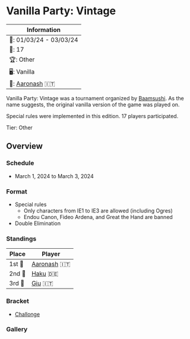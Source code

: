 # Vanilla Party: Vintage

|Information|
|-|
|:calendar:: 01/03/24 - 03/03/24|
|:busts_in_silhouette:: 17|
|:trophy:: Other|
|:desktop_computer:: Vanilla|
|:1st_place_medal:: [Aaronash](../../players/italian/aaronash.md) :it:|

Vanilla Party: Vintage was a tournament organized by [Baamsushi](../../players/indonesian/baamsushi.md). As the name suggests, the original vanilla version of the game was played on. 

Special rules were implemented in this edition. 17 players participated.

Tier: Other

## Overview

### Schedule
- March 1, 2024 to March 3, 2024

### Format
- Special rules
    - Only characters from IE1 to IE3 are allowed (including Ogres)
    - Endou Canon, Fideo Ardena, and Great the Hand are banned
- Double Elimination

### Standings

|Place|Player|
|-|-|
|1st :1st_place_medal:|[Aaronash](../../players/italian/aaronash.md) :it:|
|2nd :2nd_place_medal:|[Haku](../../players/german/haku.md) :de:|
|3rd :3rd_place_medal:|[Giu](../../players/italian/giu.md) :it:|

### Bracket
- [Challonge](https://challonge.com/vanillapartyvintage)

### Gallery

